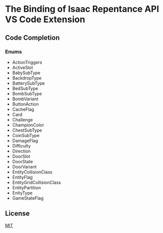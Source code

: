 # The Binding of Isaac Repentance API VS Code Extension
## Code Completion
### Enums
- ActionTriggers
- ActiveSlot
- BabySubType
- BackdropType
- BatterySubType
- BedSubType
- BombSubType
- BombVariant
- ButtonAction
- CacheFlag
- Card
- Challenge
- ChampionColor
- ChestSubType
- CoinSubType
- DamageFlag
- Difficulty
- Direction
- DoorSlot
- DoorState
- DoorVariant
- EntityCollisionClass
- EntityFlag
- EntityGridCollisionClass
- EntityPartition
- EnityType
- GameStateFlag
## License
[MIT](https://github.com/MochicStudio/isaac-repentance-vscode-ext/blob/master/LICENSE)